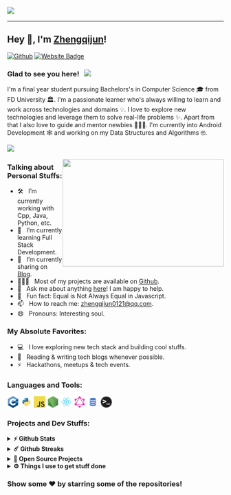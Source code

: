 ![](https://cdn.jsdelivr.net/gh/zhengqijun0121/cdn@main/images/squirrel.png)

----

## Hey 👋, I'm [Zhengqijun](https://github.com/zhengqijun0121/)!

[![Github](https://img.shields.io/badge/-Github-0e76a8?style=flat-square&logo=Github&logoColor=white)](https://github.com/zhengqijun0121)
[![Website Badge](https://img.shields.io/badge/-Blog-3b5998?style=flat-square&logo=google-chrome&logoColor=white)](https://zhengqijun0121.github.io/)
<!--
[![Linkedin Badge](https://img.shields.io/badge/-LinkedIn-0e76a8?style=flat-square&logo=Linkedin&logoColor=white)](https://linkedin.com/in/zhengqijun0121)
[![Twitter Badge](https://img.shields.io/badge/-Twitter-00acee?style=flat-square&logo=Twitter&logoColor=white)](https://twitter.com/zhengqijun0121)
[![Instagram Badge](https://img.shields.io/badge/-Instagram-e4405f?style=flat-square&logo=Instagram&logoColor=white)](https://instagram.com/zhengqijun0121/)
[![Telegram Badge](https://img.shields.io/badge/-Telegram-0088cc?style=flat-square&logo=Telegram&logoColor=white)](https://t.me/zhengqijun0121)
-->

### Glad to see you here! &nbsp; ![](https://visitor-badge.glitch.me/badge?page_id=zhengqijun0121.zhengqijun0121&style=flat-square&color=0088cc)

I'm a final year student pursuing Bachelors's in Computer Science 🎓 from FD University 🏛. I'm a passionate learner who's always willing to learn and work across technologies and domains 💡. I love to explore new technologies and leverage them to solve real-life problems ✨. Apart from that I also love to guide and mentor newbies 👨🏻‍💻. I'm currently into Android Development 🕸️ and working on my Data Structures and Algorithms 🤓.

[![](https://gitwar.herokuapp.com/badge?username=zhengqijun0121&label=Gitwar%20Profile%20Score&style=for-the-badge&color=0088cc)](https://gitwar.herokuapp.com/)

<img align="right" height="250" width="375" alt="" src="https://cdn.jsdelivr.net/gh/zhengqijun0121/cdn@main/images/coding.gif" />

### Talking about Personal Stuffs:

- 🛠 &nbsp; I’m currently working with Cpp, Java, Python, etc.
- 🚀 &nbsp; I’m currently learning Full Stack Development.
- 📝 &nbsp; I’m currently sharing on [Blog](https://zhengqijun0121.github.io/).
- 👨🏻‍💻 &nbsp; Most of my projects are available on [Github](https://github.com/zhengqijun0121).
- 💬 &nbsp; Ask me about anything [here](https://github.com/zhengqijun0121/zhengqijun0121/issues)! I am happy to help.
- 👾 &nbsp; Fun fact: Equal is Not Always Equal in Javascript.
- 📫 &nbsp; How to reach me: zhengqijun0121@qq.com.
- 😄 &nbsp; Pronouns: Interesting soul.

### My Absolute Favorites:

- 💻 &nbsp; I love exploring new tech stack and building cool stuffs.
- 📰 &nbsp; Reading & writing tech blogs whenever possible.
- ⚡ &nbsp; Hackathons, meetups & tech events.

### Languages and Tools:

<code><img height="27" src="https://raw.githubusercontent.com/github/explore/80688e429a7d4ef2fca1e82350fe8e3517d3494d/topics/cpp/cpp.png" alt="cpp"></code>
<code><img height="27" src="https://raw.githubusercontent.com/github/explore/80688e429a7d4ef2fca1e82350fe8e3517d3494d/topics/python/python.png" alt="python"></code>
<code><img height="27" src="https://raw.githubusercontent.com/github/explore/80688e429a7d4ef2fca1e82350fe8e3517d3494d/topics/javascript/javascript.png" alt="javascript"></code>
<code><img height="27" src="https://raw.githubusercontent.com/github/explore/80688e429a7d4ef2fca1e82350fe8e3517d3494d/topics/nodejs/nodejs.png" alt="nodejs"></code>
<code><img height="27" src="https://raw.githubusercontent.com/github/explore/80688e429a7d4ef2fca1e82350fe8e3517d3494d/topics/react/react.png" alt="react"></code>
<code><img height="27" src="https://raw.githubusercontent.com/github/explore/80688e429a7d4ef2fca1e82350fe8e3517d3494d/topics/graphql/graphql.png" alt="graphql"></code>
<code><img height="27" src="https://raw.githubusercontent.com/github/explore/80688e429a7d4ef2fca1e82350fe8e3517d3494d/topics/sql/sql.png" alt="sql"></code>
<code><img height="27" src="https://raw.githubusercontent.com/github/explore/80688e429a7d4ef2fca1e82350fe8e3517d3494d/topics/terminal/terminal.png" alt="terminal"></code>

### Projects and Dev Stuffs:

<details>
  <summary><b>⚡ Github Stats</b></summary>
  <img height="180em" src="https://github-readme-stats-squirrel.vercel.app/api?username=zhengqijun0121&show_icons=true&hide_border=true&&count_private=true&include_all_commits=true"/>
  <img height="180em" src="https://github-readme-stats-squirrel.vercel.app/api/top-langs/?username=zhengqijun0121&exclude_repo=KNN-Image-Classification&show_icons=true&hide_border=true&layout=compact&langs_count=8"/>
</details>

<details>
  <summary><b>☄️ Github Streaks</b></summary>
  <img height="180em" src="https://github-readme-streak-stats.herokuapp.com/?user=zhengqijun0121&hide_border=true" />
</details>

<details>
  <summary><b>🧑‍ Open Source Projects</b></summary>

  <br />
  <table>
    <thead align="center">
      <tr border: none;>
        <td><b>💻 Projects</b></td>
        <td><b>🌟 Stars</b></td>
        <td><b>🍴 Forks</b></td>
        <td><b>🐛 Issues</b></td>
        <td><b>🔔 Pull Requests</b></td>
        <td><b>👨‍💻 Language</b></td>
      </tr>
    </thead>
    <tbody>
      <tr>
        <td><a href="https://github.com/zhengqijun0121/Gitwar"><b>🚀 Gitwar</b></a></td>
        <td><img alt="Stars" src="https://img.shields.io/github/stars/zhengqijun0121/Gitwar?style=flat-square&labelColor=343b41"/></td>
        <td><img alt="Forks" src="https://img.shields.io/github/forks/zhengqijun0121/Gitwar?style=flat-square&labelColor=343b41"/></td>
        <td><img alt="Issues" src="https://img.shields.io/github/issues/zhengqijun0121/Gitwar?style=flat-square"/></td>
        <td><img alt="Pull Requests" src="https://img.shields.io/github/issues-pr/zhengqijun0121/Gitwar?style=flat-square"/></td>
        <td><img alt="Language" src="https://img.shields.io/github/languages/top/zhengqijun0121/Gitwar?style=flat-square"/></td>
      </tr>
      <tr>
        <td><a href="https://github.com/zhengqijun0121/TradeByte"><b>💸 TradeByte</b></a></td>
        <td><img alt="Stars" src="https://img.shields.io/github/stars/zhengqijun0121/TradeByte?style=flat-square&labelColor=343b41"/></td>
        <td><img alt="Forks" src="https://img.shields.io/github/forks/zhengqijun0121/TradeByte?style=flat-square&labelColor=343b41"/></td>
        <td><img alt="Issues" src="https://img.shields.io/github/issues/zhengqijun0121/TradeByte?style=flat-square"/></td>
        <td><img alt="Pull Requests" src="https://img.shields.io/github/issues-pr/zhengqijun0121/TradeByte?style=flat-square"/></td>
        <td><img alt="Language" src="https://img.shields.io/github/languages/top/zhengqijun0121/TradeByte?label=javascript&style=flat-square"/></td>
      </tr>
      <tr>
        <td><a href="https://github.com/zhengqijun0121/TheNodeCourse"><b>👨🏻‍💻 TheNodeCourse</b></a></td>
        <td><img alt="Stars" src="https://img.shields.io/github/stars/zhengqijun0121/TheNodeCourse?style=flat-square&labelColor=343b41"/></td>
        <td><img alt="Forks" src="https://img.shields.io/github/forks/zhengqijun0121/TheNodeCourse?style=flat-square&labelColor=343b41"/></td>
        <td><img alt="Issues" src="https://img.shields.io/github/issues/zhengqijun0121/TheNodeCourse?style=flat-square"/></td>
        <td><img alt="Pull Requests" src="https://img.shields.io/github/issues-pr/zhengqijun0121/TheNodeCourse?style=flat-square"/></td>
        <td><img alt="Language" src="https://img.shields.io/github/languages/top/zhengqijun0121/TheNodeCourse?style=flat-square"/></td> 
      </tr>
      <tr>
        <td><a href="https://github.com/zhengqijun0121/zhengqijun0121"><b>🤓 zhengqijun0121</b></a></td>
        <td><img alt="Stars" src="https://img.shields.io/github/stars/zhengqijun0121/zhengqijun0121?style=flat-square&labelColor=343b41"/></td>
        <td><img alt="Forks" src="https://img.shields.io/github/forks/zhengqijun0121/zhengqijun0121?style=flat-square&labelColor=343b41"/></td>
        <td><img alt="Issues" src="https://img.shields.io/github/issues/zhengqijun0121/zhengqijun0121?style=flat-square"/></td>
        <td><img alt="Pull Requests" src="https://img.shields.io/github/issues-pr/zhengqijun0121/zhengqijun0121?style=flat-square"/></td>
        <td><img alt="Language" src="https://img.shields.io/badge/markdown-100%25-blue?style=flat-square"/></td> 
      </tr>
    </tbody>
  </table>
  <br />
</details>

<details>
  <br />
  <summary><b>⚙️ Things I use to get stuff done</b></summary>
  <ul>
    <li><b>OS:</b> Ubuntu 18.04</li>
    <li><b>Laptop: </b> HP Elitebook (i5)</li>
    <li><b>Browser: </b> Chrome Developer Edition</li>
    <li><b>Terminal: </b> Bash: Oh-My-Bash</li>
    <li><b>Code Editor:</b> Vim - The best editor out there.</li>
    <li><b>To Stay Updated:</b> Dev.to, Medium, Linkedin and Twitter.</li>
  </ul>
</details>

### Show some ❤️ by starring some of the repositories!

<!-- EOF -->
